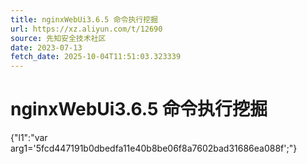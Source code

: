 ```yaml
---
title: nginxWebUi3.6.5 命令执行挖掘
url: https://xz.aliyun.com/t/12690
source: 先知安全技术社区
date: 2023-07-13
fetch_date: 2025-10-04T11:51:03.323339
---
```


# nginxWebUi3.6.5 命令执行挖掘

{"l1":"var arg1='5fcd447191b0dbedfa11e40b8be06f8a7602bad31686ea088f';"}